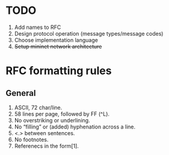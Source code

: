 # TODO
 1. Add names to RFC
 2. Design protocol operation (message types/message codes)
 3. Choose implementation language
 4. ~~Setup mininet network architecture~~
# RFC formatting rules
## General
 1. ASCII, 72 char/line.  
 2. 58 lines per page, followed by FF (^L).  
 3. No overstriking or underlining.  
 4.  No “filling” or (added) hyphenation across a line.  
 5. <.><sp><sp> between sentences.  
 6. No footnotes.
 7. Referenecs in the form[1].
